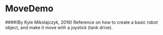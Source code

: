 # MoveDemo 
####(By Kyle Mikolajczyk, 2016)
Reference on how to create a basic robot object, and make it move with a joystick (tank drive).
